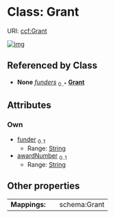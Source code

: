 
# Class: Grant




URI: [ccf:Grant](http://purl.org/ccf/Grant)


[![img](https://yuml.me/diagram/nofunky;dir:TB/class/[Dataset]++-%20funders%200..*>[Grant&#124;funder:string%20%3F;awardNumber:string%20%3F],[Dataset])](https://yuml.me/diagram/nofunky;dir:TB/class/[Dataset]++-%20funders%200..*>[Grant&#124;funder:string%20%3F;awardNumber:string%20%3F],[Dataset])

## Referenced by Class

 *  **None** *[funders](funders.md)*  <sub>0..\*</sub>  **[Grant](Grant.md)**

## Attributes


### Own

 * [funder](funder.md)  <sub>0..1</sub>
     * Range: [String](types/String.md)
 * [awardNumber](awardNumber.md)  <sub>0..1</sub>
     * Range: [String](types/String.md)

## Other properties

|  |  |  |
| --- | --- | --- |
| **Mappings:** | | schema:Grant |

